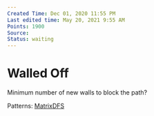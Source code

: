 ```yaml
---
Created Time: Dec 01, 2020 11:55 PM
Last edited time: May 20, 2021 9:55 AM
Points: 1900
Source: 
Status: waiting
---
```

# Walled Off
Minimum number of new walls to block the path?


Patterns: [Matrix](Matrix.md)[DFS](DFS.md)